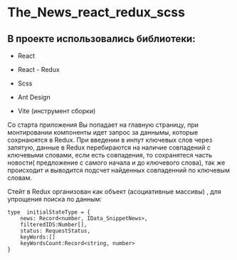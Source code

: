 # The_News_react_redux_scss
## В проекте использовались библиотеки:
- React
- React - Redux
- Scss
- Ant Design

- Vite (инструмент сборки)

Со старта приложения Вы попадает на главную страницу, при монтировании компоненты идет запрос за даннымы, которые сохрнаюятся в Redux.
При введении в инпут ключевых слов через запятую, данные в Redux перебираются на наличие совпадений с ключевыми словами, если есть совпадения, то сохранятеся часть новости( предложение с самого начала и до ключевого слова), так же происходит и выводится подсчет найденных совпаденний по ключевым словам.

Стейт в Redux организован как объект (асоциативные массивы) , для упрощения поиска по данным:
```
type  initialStateType = {
    news: Record<number, IData_SnippetNews>,
    filteredIDS:Number[],
    status: RequestStatus,
    keyWords:[]
    keyWordsCount:Record<string, number>
}
```
